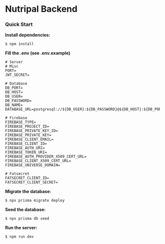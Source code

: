 # Nutripal Backend

### Quick Start

**Install dependencies:**

```console
$ npm install
```

**Fill the .env (see .env.example)**

```
# Server
# Misc
PORT=
JWT_SECRET=

# Database
DB_PORT=
DB_HOST=
DB_USER=
DB_PASSWORD=
DB_NAME=
DATABASE_URL=postgresql://${DB_USER}:${DB_PASSWORD}@${DB_HOST}:${DB_PORT}/${DB_NAME}

# Firebase
FIREBASE_TYPE=
FIREBASE_PROJECT_ID=
FIREBASE_PRIVATE_KEY_ID=
FIREBASE_PRIVATE_KEY=
FIREBASE_CLIENT_EMAIL=
FIREBASE_CLIENT_ID=
FIREBASE_AUTH_URI=
FIREBASE_TOKEN_URI=
FIREBASE_AUTH_PROVIDER_X509_CERT_URL=
FIREBASE_CLIENT_X509_CERT_URL=
FIREBASE_UNIVERSE_DOMAIN=

# Fatsecret
FATSECRET_CLIENT_ID=
FATSECRET_CLIENT_SECRET=
```

**Migrate the database:**

```console
$ npx prisma migrate deploy
```

**Seed the database:**
```console
$ npx prisma db seed
```

**Run the server:**
```console
$ npm run dev
```
